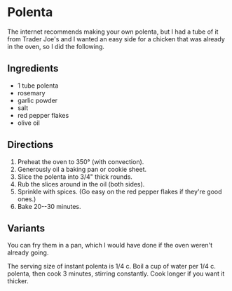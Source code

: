 # Polenta

The internet recommends making your own polenta, but I had a tube of it from Trader Joe's and I wanted an easy side for a chicken that was already in the oven, so I did the following.

## Ingredients

* 1 tube polenta
* rosemary
* garlic powder
* salt
* red pepper flakes
* olive oil

## Directions

1. Preheat the oven to 350° (with convection).
1. Generously oil a baking pan or cookie sheet.
2. Slice the polenta into 3/4" thick rounds.
3. Rub the slices around in the oil (both sides).
4. Sprinkle with spices.  (Go easy on the red pepper flakes if they're good ones.)
5. Bake 20--30 minutes.

## Variants

You can fry them in a pan, which I would have done if the oven weren't already going.

The serving size of instant polenta is 1/4 c.  Boil a cup of water per 1/4 c. polenta, then cook 3 minutes, stirring constantly.  Cook longer if you want it thicker.
